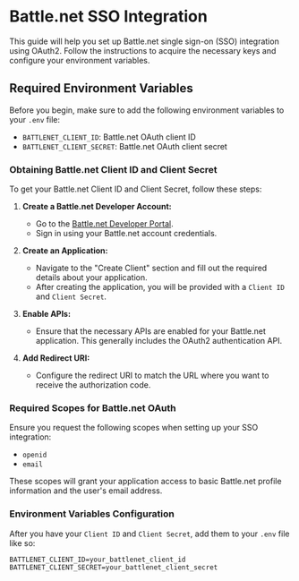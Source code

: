 # Battle.net SSO Integration

This guide will help you set up Battle.net single sign-on (SSO) integration using OAuth2. Follow the instructions to acquire the necessary keys and configure your environment variables.

## Required Environment Variables

Before you begin, make sure to add the following environment variables to your `.env` file:

- `BATTLENET_CLIENT_ID`: Battle.net OAuth client ID
- `BATTLENET_CLIENT_SECRET`: Battle.net OAuth client secret

### Obtaining Battle.net Client ID and Client Secret

To get your Battle.net Client ID and Client Secret, follow these steps:

1. **Create a Battle.net Developer Account:**
   - Go to the [Battle.net Developer Portal](https://develop.battle.net/access/).
   - Sign in using your Battle.net account credentials.

2. **Create an Application:**
   - Navigate to the "Create Client" section and fill out the required details about your application.
   - After creating the application, you will be provided with a `Client ID` and `Client Secret`.

3. **Enable APIs:**
   - Ensure that the necessary APIs are enabled for your Battle.net application. This generally includes the OAuth2 authentication API.

4. **Add Redirect URI:**
   - Configure the redirect URI to match the URL where you want to receive the authorization code.

### Required Scopes for Battle.net OAuth

Ensure you request the following scopes when setting up your SSO integration:

- `openid`
- `email`

These scopes will grant your application access to basic Battle.net profile information and the user's email address.

### Environment Variables Configuration

After you have your `Client ID` and `Client Secret`, add them to your `.env` file like so:

```env
BATTLENET_CLIENT_ID=your_battlenet_client_id
BATTLENET_CLIENT_SECRET=your_battlenet_client_secret
```
